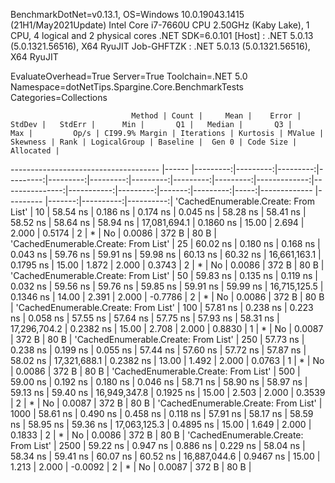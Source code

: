 
BenchmarkDotNet=v0.13.1, OS=Windows 10.0.19043.1415 (21H1/May2021Update)
Intel Core i7-7660U CPU 2.50GHz (Kaby Lake), 1 CPU, 4 logical and 2 physical cores
.NET SDK=6.0.101
  [Host]     : .NET 5.0.13 (5.0.1321.56516), X64 RyuJIT
  Job-GHFTZK : .NET 5.0.13 (5.0.1321.56516), X64 RyuJIT

EvaluateOverhead=True  Server=True  Toolchain=.NET 5.0  
Namespace=dotNetTips.Spargine.Core.BenchmarkTests  Categories=Collections  

                               Method | Count |     Mean |    Error |   StdDev |   StdErr |      Min |       Q1 |   Median |       Q3 |      Max |         Op/s | CI99.9% Margin | Iterations | Kurtosis | MValue | Skewness | Rank | LogicalGroup | Baseline |  Gen 0 | Code Size | Allocated |
------------------------------------- |------ |---------:|---------:|---------:|---------:|---------:|---------:|---------:|---------:|---------:|-------------:|---------------:|-----------:|---------:|-------:|---------:|-----:|------------- |--------- |-------:|----------:|----------:|
 'CachedEnumerable.Create: From List' |    10 | 58.54 ns | 0.186 ns | 0.174 ns | 0.045 ns | 58.28 ns | 58.41 ns | 58.52 ns | 58.64 ns | 58.94 ns | 17,081,694.1 |      0.1860 ns |      15.00 |    2.694 |  2.000 |   0.5174 |    2 |            * |       No | 0.0086 |     372 B |      80 B |
 'CachedEnumerable.Create: From List' |    25 | 60.02 ns | 0.180 ns | 0.168 ns | 0.043 ns | 59.76 ns | 59.91 ns | 59.98 ns | 60.13 ns | 60.32 ns | 16,661,163.1 |      0.1795 ns |      15.00 |    1.872 |  2.000 |   0.3743 |    2 |            * |       No | 0.0086 |     372 B |      80 B |
 'CachedEnumerable.Create: From List' |    50 | 59.83 ns | 0.135 ns | 0.119 ns | 0.032 ns | 59.56 ns | 59.76 ns | 59.85 ns | 59.91 ns | 59.99 ns | 16,715,125.5 |      0.1346 ns |      14.00 |    2.391 |  2.000 |  -0.7786 |    2 |            * |       No | 0.0086 |     372 B |      80 B |
 'CachedEnumerable.Create: From List' |   100 | 57.81 ns | 0.238 ns | 0.223 ns | 0.058 ns | 57.55 ns | 57.64 ns | 57.75 ns | 57.93 ns | 58.31 ns | 17,296,704.2 |      0.2382 ns |      15.00 |    2.708 |  2.000 |   0.8830 |    1 |            * |       No | 0.0087 |     372 B |      80 B |
 'CachedEnumerable.Create: From List' |   250 | 57.73 ns | 0.238 ns | 0.199 ns | 0.055 ns | 57.44 ns | 57.60 ns | 57.72 ns | 57.87 ns | 58.02 ns | 17,321,688.1 |      0.2382 ns |      13.00 |    1.492 |  2.000 |   0.0763 |    1 |            * |       No | 0.0086 |     372 B |      80 B |
 'CachedEnumerable.Create: From List' |   500 | 59.00 ns | 0.192 ns | 0.180 ns | 0.046 ns | 58.71 ns | 58.90 ns | 58.97 ns | 59.13 ns | 59.40 ns | 16,949,347.8 |      0.1925 ns |      15.00 |    2.503 |  2.000 |   0.3539 |    2 |            * |       No | 0.0087 |     372 B |      80 B |
 'CachedEnumerable.Create: From List' |  1000 | 58.61 ns | 0.490 ns | 0.458 ns | 0.118 ns | 57.91 ns | 58.17 ns | 58.59 ns | 58.95 ns | 59.36 ns | 17,063,125.3 |      0.4895 ns |      15.00 |    1.649 |  2.000 |   0.1833 |    2 |            * |       No | 0.0086 |     372 B |      80 B |
 'CachedEnumerable.Create: From List' |  2500 | 59.22 ns | 0.947 ns | 0.886 ns | 0.229 ns | 58.04 ns | 58.34 ns | 59.41 ns | 60.07 ns | 60.52 ns | 16,887,044.6 |      0.9467 ns |      15.00 |    1.213 |  2.000 |  -0.0092 |    2 |            * |       No | 0.0087 |     372 B |      80 B |
